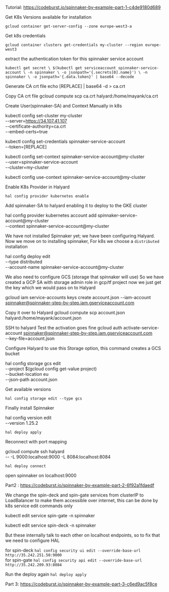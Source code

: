 Tutorial: https://codeburst.io/spinnaker-by-example-part-1-c4de9180d689

Get K8s Versions available for installation

`gcloud container get-server-config --zone europe-west3-a`

Get k8s credentials

`gcloud container clusters get-credentials my-cluster --region europe-west3`

extract the authentication token for this spinnaker service account

`kubectl get secret \
  $(kubectl get serviceaccount spinnaker-service-account \
    -n spinnaker \
    -o jsonpath='{.secrets[0].name}') \
 -n spinnaker \
 -o jsonpath='{.data.token}' | base64 --decode`

Generate CA crt file
echo [REPLACE] | base64 -d > ca.crt

Copy CA crt file
gcloud compute scp ca.crt halyard:/home/mayank/ca.crt

Create User(spinnaker-SA) and Context Manually in k8s

kubectl config set-cluster my-cluster \
  --server=https://34.107.41.107 \
  --certificate-authority=ca.crt \
  --embed-certs=true

kubectl config set-credentials spinnaker-service-account \
  --token=[REPLACE]  

kubectl config set-context spinnaker-service-account@my-cluster \
  --user=spinnaker-service-account \
  --cluster=my-cluster

kubectl config use-context spinnaker-service-account@my-cluster  

Enable K8s Provider in Halyard

`hal config provider kubernetes enable`

Add spinnaker-SA to halyard enabling it to deploy to the GKE cluster

hal config provider kubernetes account add spinnaker-service-account@my-cluster \
  --context spinnaker-service-account@my-cluster

We have not installed Spinnaker yet; we have been configuring Halyard.
Now we move on to installing spinnaker,
For k8s we choose a `distributed` installation

hal config deploy edit \
  --type distributed \
  --account-name spinnaker-service-account@my-cluster

We also need to configure GCS (storage that spinnaker will use)
So we have created a GCP SA with storage admin role in gcp/tf project now we just get the key which we would pass on to Halyard

gcloud iam service-accounts keys create account.json --iam-account spinnaker@spinnaker-step-by-step.iam.gserviceaccount.com

Copy it over to Halyard
gcloud compute scp account.json halyard:/home/mayank/account.json

SSH to halyard
Test the activation goes fine
gcloud auth activate-service-account spinnaker@spinnaker-step-by-step.iam.gserviceaccount.com \
  --key-file=account.json

Configure Halyard to use this Storage option, this command creates a GCS bucket 

hal config storage gcs edit \
  --project $(gcloud config get-value project) \
  --bucket-location eu \
  --json-path account.json

Get available versions

`hal config storage edit --type gcs`

Finally install Spinnaker

hal config version edit \
  --version 1.25.2

`hal deploy apply`


Reconnect with port mapping

gcloud compute ssh halyard \
  -- -L 9000:localhost:9000 -L 8084:localhost:8084

`hal deploy connect`

open spinnaker on localhost:9000

Part2 : https://codeburst.io/spinnaker-by-example-part-2-6f92a1fdaedf

We change the spin-deck and spin-gate services from clusterIP to LoadBalancer to make them accessible 
over internet, this can be done by k8s service edit commands only

kubectl edit service spin-gate -n spinnaker

kubectl edit service spin-deck -n spinnaker

But these internally talk to each other on localhost endpoints, so to fix that we need to configure HAL

for spin-deck
`hal config security ui edit --override-base-url http://35.242.251.50:9000`  
for spin-gate
`hal config security api edit --override-base-url http://35.242.209.93:8084`

Run the deploy again
`hal deploy apply`

Part 3: https://codeburst.io/spinnaker-by-example-part-3-c6ed9ac5f8ce

